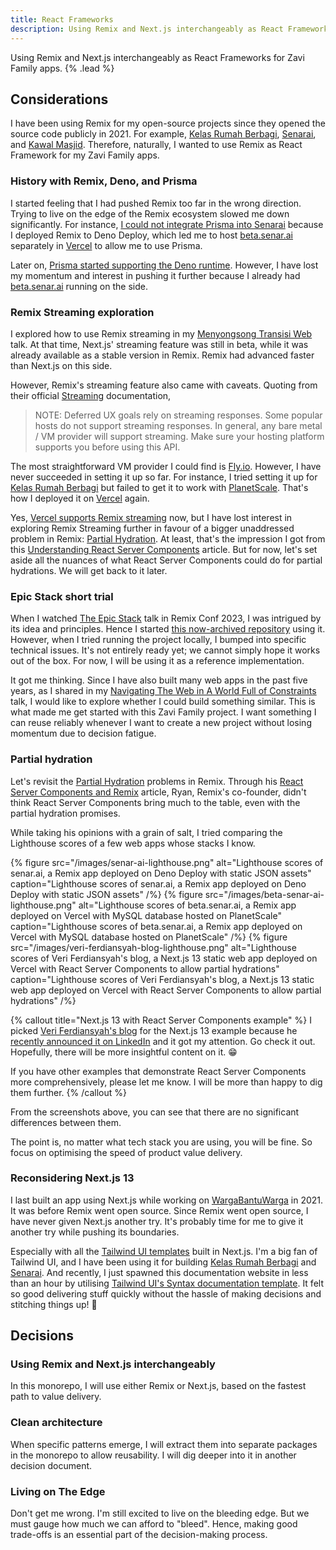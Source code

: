 ```yaml
---
title: React Frameworks
description: Using Remix and Next.js interchangeably as React Frameworks for Zavi Family apps.
---
```


Using Remix and Next.js interchangeably as React Frameworks for Zavi Family apps. {% .lead %}

## Considerations

I have been using Remix for my open-source projects since they opened the source code publicly in 2021. For example, [Kelas Rumah Berbagi](https://kelas.rumahberbagi.com/), [Senarai](https://senar.ai), and [Kawal Masjid](https://kawalmasj.id). Therefore, naturally, I wanted to use Remix as React Framework for my Zavi Family apps.

### History with Remix, Deno, and Prisma

I started feeling that I had pushed Remix too far in the wrong direction. Trying to live on the edge of the Remix ecosystem slowed me down significantly. For instance, [I could not integrate Prisma into Senarai](https://github.com/senar-ai/web/issues/30) because I deployed Remix to Deno Deploy, which led me to host [beta.senar.ai](https://beta.senar.ai) separately in [Vercel](https://vercel.com) to allow me to use Prisma.

Later on, [Prisma started supporting the Deno runtime](https://github.com/senar-ai/web/issues/30#issuecomment-1295548850). However, I have lost my momentum and interest in pushing it further because I already had [beta.senar.ai](https://beta.senar.ai) running on the side.

### Remix Streaming exploration

I explored how to use Remix streaming in my [Menyongsong Transisi Web](https://zainf.dev/belajar-6) talk. At that time, Next.js' streaming feature was still in beta, while it was already available as a stable version in Remix. Remix had advanced faster than Next.js on this side.

However, Remix's streaming feature also came with caveats. Quoting from their official [Streaming](https://remix.run/docs/en/1.19.2/guides/streaming) documentation,

> NOTE: Deferred UX goals rely on streaming responses. Some popular hosts do not support streaming responses. In general, any bare metal / VM provider will support streaming. Make sure your hosting platform supports you before using this API.

The most straightforward VM provider I could find is [Fly.io](https://fly.io/). However, I have never succeeded in setting it up so far. For instance, I tried setting it up for [Kelas Rumah Berbagi](https://kelas.rumahberbagi.com/) but failed to get it to work with [PlanetScale](https://planetscale.com/). That's how I deployed it on [Vercel](https://vercel.com) again.

Yes, [Vercel supports Remix streaming](https://vercel.com/docs/frameworks/remix#streaming) now, but I have lost interest in exploring Remix Streaming further in favour of a bigger unaddressed problem in Remix: [Partial Hydration](https://github.com/remix-run/remix/discussions/680). At least, that's the impression I got from this [Understanding React Server Components](https://vercel.com/blog/understanding-react-server-components) article. But for now, let's set aside all the nuances of what React Server Components could do for partial hydrations. We will get back to it later.

### Epic Stack short trial

When I watched [The Epic Stack](https://www.epicweb.dev/epic-stack) talk in Remix Conf 2023, I was intrigued by its idea and principles. Hence I started [this now-archived repository](https://github.com/zainfathoni/zavi.family) using it. However, when I tried running the project locally, I bumped into specific technical issues. It's not entirely ready yet; we cannot simply hope it works out of the box. For now, I will be using it as a reference implementation.

It got me thinking. Since I have also built many web apps in the past five years, as I shared in my [Navigating The Web in A World Full of Constraints](https://zainf.dev/web-constraints-recording) talk, I would like to explore whether I could build something similar. This is what made me get started with this Zavi Family project. I want something I can reuse reliably whenever I want to create a new project without losing momentum due to decision fatigue.

### Partial hydration

Let's revisit the [Partial Hydration](https://github.com/remix-run/remix/discussions/680) problems in Remix. Through his [React Server Components and Remix](https://remix.run/blog/react-server-components) article, Ryan, Remix's co-founder, didn't think React Server Components bring much to the table, even with the partial hydration promises.

While taking his opinions with a grain of salt, I tried comparing the Lighthouse scores of a few web apps whose stacks I know.

{% figure src="/images/senar-ai-lighthouse.png" alt="Lighthouse scores of senar.ai, a Remix app deployed on Deno Deploy with static JSON assets" caption="Lighthouse scores of senar.ai, a Remix app deployed on Deno Deploy with static JSON assets" /%}
{% figure src="/images/beta-senar-ai-lighthouse.png" alt="Lighthouse scores of beta.senar.ai, a Remix app deployed on Vercel with MySQL database hosted on PlanetScale" caption="Lighthouse scores of beta.senar.ai, a Remix app deployed on Vercel with MySQL database hosted on PlanetScale" /%}
{% figure src="/images/veri-ferdiansyah-blog-lighthouse.png" alt="Lighthouse scores of Veri Ferdiansyah's blog, a Next.js 13 static web app deployed on Vercel with React Server Components to allow partial hydrations" caption="Lighthouse scores of Veri Ferdiansyah's blog, a Next.js 13 static web app deployed on Vercel with React Server Components to allow partial hydrations" /%}

{% callout title="Next.js 13 with React Server Components example" %}
I picked [Veri Ferdiansyah's blog](https://www.veriferdiansyah.dev/) for the Next.js 13 example because he [recently announced it on LinkedIn](https://www.linkedin.com/posts/vferdiansyah_improve-1-everyday-veri-ferdiansyah-activity-7092346558284779520-da2D?utm_source=share&utm_medium=member_desktop) and it got my attention. Go check it out. Hopefully, there will be more insightful content on it. 😁

If you have other examples that demonstrate React Server Components more comprehensively, please let me know. I will be more than happy to dig them further.
{% /callout %}

From the screenshots above, you can see that there are no significant differences between them.

The point is, no matter what tech stack you are using, you will be fine. So focus on optimising the speed of product value delivery.

### Reconsidering Next.js 13

I last built an app using Next.js while working on [WargaBantuWarga](https://www.wargabantuwarga.com) in 2021. It was before Remix went open source. Since Remix went open source, I have never given Next.js another try. It's probably time for me to give it another try while pushing its boundaries.

Especially with all the [Tailwind UI templates](https://tailwindui.com/templates) built in Next.js. I'm a big fan of Tailwind UI, and I have been using it for building [Kelas Rumah Berbagi](https://kelas.rumahberbagi.com/) and [Senarai](https://senar.ai). And recently, I just spawned this documentation website in less than an hour by utilising [Tailwind UI's Syntax documentation template](https://tailwindui.com/templates/syntax). It felt so good delivering stuff quickly without the hassle of making decisions and stitching things up! 🎉

## Decisions

### Using Remix and Next.js interchangeably

In this monorepo, I will use either Remix or Next.js, based on the fastest path to value delivery.

### Clean architecture

When specific patterns emerge, I will extract them into separate packages in the monorepo to allow reusability. I will dig deeper into it in another decision document.

### Living on The Edge

Don't get me wrong. I'm still excited to live on the bleeding edge. But we must gauge how much we can afford to "bleed". Hence, making good trade-offs is an essential part of the decision-making process.
